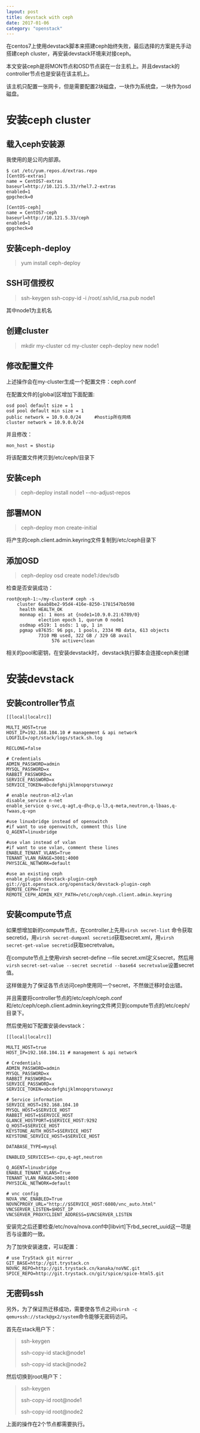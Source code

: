```yaml
---
layout: post
title: devstack with ceph
date: 2017-01-06
category: "openstack"
---
```


在centos7上使用devstack脚本来搭建ceph始终失败，最后选择的方案是先手动搭建ceph cluster，再安装devstack环境来对接ceph。

本文安装ceph是将MON节点和OSD节点装在一台主机上。并且devstack的controller节点也是安装在该主机上。

该主机只配置一张网卡，但是需要配置2块磁盘，一块作为系统盘，一块作为osd磁盘。

# 安装ceph cluster

## 载入ceph安装源

我使用的是公司内部源。

```shell
$ cat /etc/yum.repos.d/extras.repo
[CentOS-extras]
name = CentOS7-extras
baseurl=http://10.121.5.33/rhel7.2-extras
enabled=1
gpgcheck=0

[CentOS-ceph]
name = CentOS7-ceph
baseurl=http://10.121.5.33/ceph
enabled=1
gpgcheck=0
```

## 安装ceph-deploy

> yum install ceph-deploy

## SSH可信授权

> ssh-keygen
> ssh-copy-id -i /root/.ssh/id_rsa.pub node1

其中node1为主机名

## 创建cluster

> mkdir my-cluster
> cd my-cluster
> ceph-deploy new node1  

## 修改配置文件

上述操作会在my-cluster生成一个配置文件：ceph.conf

在配置文件的[global]区增加下面配置:

```shell
osd pool default size = 1
osd pool default min size = 1
public network = 10.9.0.0/24     #hostip所在网络
cluster network = 10.9.0.0/24
```

并且修改：

```shell
mon_host = $hostip
```

将该配置文件拷贝到/etc/ceph/目录下

## 安装ceph

> ceph-deploy install  node1 --no-adjust-repos

## 部署MON

> ceph-deploy mon create-initial

将产生的ceph.client.admin.keyring文件复制到/etc/ceph目录下

## 添加OSD

> ceph-deploy osd create node1:/dev/sdb

检查是否安装成功：

```shell
root@ceph-1:~/my-cluster# ceph -s
    cluster 6aab8be2-95d4-416e-8250-1781547bb598
     health HEALTH_OK
     monmap e1: 1 mons at {node1=10.9.0.21:6789/0}
            election epoch 1, quorum 0 node1
     osdmap e519: 1 osds: 1 up, 1 in
     pgmap v87635: 96 pgs, 1 pools, 2334 MB data, 613 objects
            7310 MB used, 322 GB / 329 GB avail
                 576 active+clean
```

相关的pool和密钥，在安装devstack时，devstack执行脚本会连接ceph来创建

# 安装devstack

## 安装controller节点

```shell
[[local|localrc]]

MULTI_HOST=true
HOST_IP=192.168.104.10 # management & api network
LOGFILE=/opt/stack/logs/stack.sh.log

RECLONE=false

# Credentials
ADMIN_PASSWORD=admin
MYSQL_PASSWORD=x
RABBIT_PASSWORD=x
SERVICE_PASSWORD=x
SERVICE_TOKEN=abcdefghijklmnopqrstuvwxyz

# enable neutron-ml2-vlan
disable_service n-net
enable_service q-svc,q-agt,q-dhcp,q-l3,q-meta,neutron,q-lbaas,q-fwaas,q-vpn

#use linuxbridge instead of openswitch
#if want to use openvwitch, comment this line
Q_AGENT=linuxbridge

#use vlan instead of vxlan 
#if want to use vxlan, comment these lines
ENABLE_TENANT_VLANS=True
TENANT_VLAN_RANGE=3001:4000
PHYSICAL_NETWORK=default

#use an existing ceph
enable_plugin devstack-plugin-ceph git://git.openstack.org/openstack/devstack-plugin-ceph
REMOTE_CEPH=True
REMOTE_CEPH_ADMIN_KEY_PATH=/etc/ceph/ceph.client.admin.keyring
```

## 安装compute节点

如果想增加新的compute节点，在controller上先用`virsh secret-list` 命令获取secretid，用`virsh secret-dumpxml secretid`获取secret.xml，用`virsh secret-get-value secretid`获取secretvalue。

在compute节点上使用virsh secret-define --file secret.xml定义secret，然后用`virsh`
`secret-set-value --secret secretid --base64 secretvalue`设置secret值。

这样做是为了保证各节点访问ceph使用同一个secret，不然做迁移时会出错。

并且需要将controller节点的/etc/ceph/ceph.conf和/etc/ceph/ceph.client.admin.keyring文件拷贝到compute节点的/etc/ceph/目录下。

然后使用如下配置安装devstack：

```shell
[[local|localrc]]

MULTI_HOST=true
HOST_IP=192.168.104.11 # management & api network

# Credentials
ADMIN_PASSWORD=admin
MYSQL_PASSWORD=x
RABBIT_PASSWORD=x
SERVICE_PASSWORD=x
SERVICE_TOKEN=abcdefghijklmnopqrstuvwxyz

# Service information
SERVICE_HOST=192.168.104.10
MYSQL_HOST=$SERVICE_HOST
RABBIT_HOST=$SERVICE_HOST
GLANCE_HOSTPORT=$SERVICE_HOST:9292
Q_HOST=$SERVICE_HOST
KEYSTONE_AUTH_HOST=$SERVICE_HOST
KEYSTONE_SERVICE_HOST=$SERVICE_HOST

DATABASE_TYPE=mysql

ENABLED_SERVICES=n-cpu,q-agt,neutron

Q_AGENT=linuxbridge
ENABLE_TENANT_VLANS=True
TENANT_VLAN_RANGE=3001:4000
PHYSICAL_NETWORK=default

# vnc config
NOVA_VNC_ENABLED=True
NOVNCPROXY_URL="http://$SERVICE_HOST:6080/vnc_auto.html"
VNCSERVER_LISTEN=$HOST_IP
VNCSERVER_PROXYCLIENT_ADDRESS=$VNCSERVER_LISTEN
```

安装完之后还要检查/etc/nova/nova.conf中[libvirt]下rbd_secret_uuid这一项是否与设置的一致。

为了加快安装速度，可以配置：

```shell
# use TryStack git mirror
GIT_BASE=http://git.trystack.cn
NOVNC_REPO=http://git.trystack.cn/kanaka/noVNC.git
SPICE_REPO=http://git.trystack.cn/git/spice/spice-html5.git
```

## 无密码ssh

另外，为了保证热迁移成功，需要使各节点之间`virsh -c qemu+ssh://stack@gx2/system`命令能够无密码访问。

首先在stack用户下：

> ssh-keygen
>
> ssh-copy-id stack@node1
>
> ssh-copy-id stack@node2

然后切换到root用户下：

> ssh-keygen
>
> ssh-copy-id root@node1
>
> ssh-copy-id root@node2

上面的操作在2个节点都需要执行。